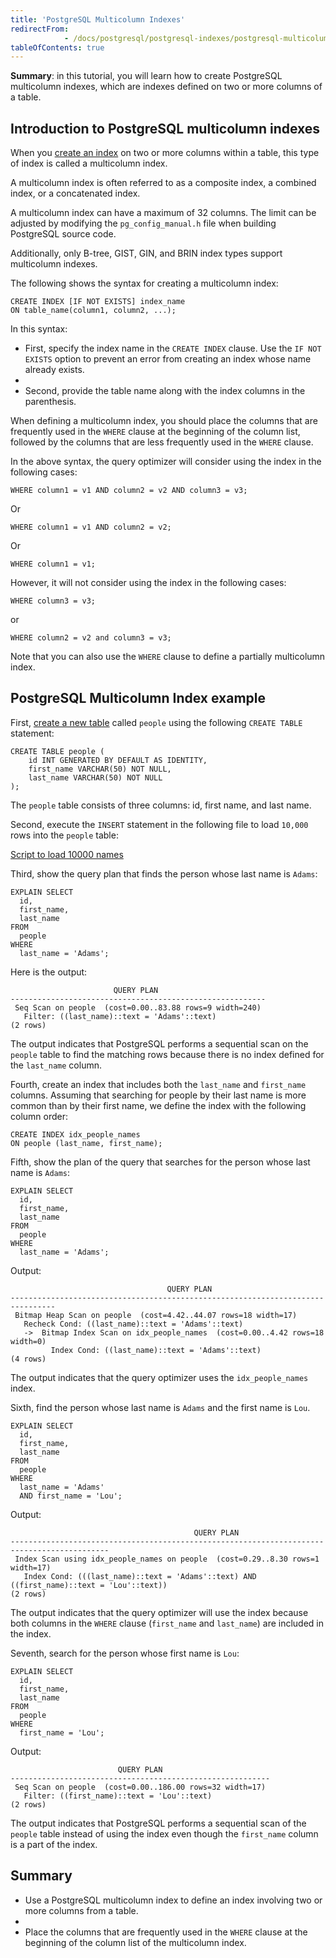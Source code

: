 ```yaml
---
title: 'PostgreSQL Multicolumn Indexes'
redirectFrom: 
            - /docs/postgresql/postgresql-indexes/postgresql-multicolumn-indexes/
tableOfContents: true
---
```



**Summary**: in this tutorial, you will learn how to create PostgreSQL multicolumn indexes, which are indexes defined on two or more columns of a table.





## Introduction to PostgreSQL multicolumn indexes





When you [create an index](https://www.postgresqltutorial.com/postgresql-indexes/postgresql-create-index/) on two or more columns within a table, this type of index is called a multicolumn index.





A multicolumn index is often referred to as a composite index, a combined index, or a concatenated index.





A multicolumn index can have a maximum of 32 columns. The limit can be adjusted by modifying the `pg_config_manual.h` file when building PostgreSQL source code.





Additionally, only B-tree, GIST, GIN, and BRIN index types support multicolumn indexes.





The following shows the syntax for creating a multicolumn index:





```
CREATE INDEX [IF NOT EXISTS] index_name
ON table_name(column1, column2, ...);
```





In this syntax:





- First, specify the index name in the `CREATE INDEX` clause. Use the `IF NOT EXISTS` option to prevent an error from creating an index whose name already exists.
-
- Second, provide the table name along with the index columns in the parenthesis.





When defining a multicolumn index, you should place the columns that are frequently used in the `WHERE` clause at the beginning of the column list, followed by the columns that are less frequently used in the `WHERE` clause.





In the above syntax, the query optimizer will consider using the index in the following cases:





```
WHERE column1 = v1 AND column2 = v2 AND column3 = v3;
```





Or





```
WHERE column1 = v1 AND column2 = v2;
```





Or





```
WHERE column1 = v1;
```





However, it will not consider using the index in the following cases:





```
WHERE column3 = v3;
```





or





```
WHERE column2 = v2 and column3 = v3;
```





Note that you can also use the `WHERE` clause to define a partially multicolumn index.





## PostgreSQL Multicolumn Index example





First, [create a new table](/docs/postgresql/postgresql-create-table) called `people` using the following `CREATE TABLE` statement:





```
CREATE TABLE people (
    id INT GENERATED BY DEFAULT AS IDENTITY,
    first_name VARCHAR(50) NOT NULL,
    last_name VARCHAR(50) NOT NULL
);
```





The `people` table consists of three columns: id, first name, and last name.





Second, execute the `INSERT` statement in the following file to load `10,000` rows into the `people` table:





[Script to load 10000 names](https://www.postgresqltutorial.com/wp-content/uploads/2019/01/Script-to-load-10000-names.txt)





Third, show the query plan that finds the person whose last name is `Adams`:





```
EXPLAIN SELECT
  id,
  first_name,
  last_name
FROM
  people
WHERE
  last_name = 'Adams';
```





Here is the output:





```
                       QUERY PLAN
---------------------------------------------------------
 Seq Scan on people  (cost=0.00..83.88 rows=9 width=240)
   Filter: ((last_name)::text = 'Adams'::text)
(2 rows)
```





The output indicates that PostgreSQL performs a sequential scan on the `people` table to find the matching rows because there is no index defined for the `last_name` column.





Fourth, create an index that includes both the `last_name` and `first_name` columns. Assuming that searching for people by their last name is more common than by their first name, we define the index with the following column order:





```
CREATE INDEX idx_people_names
ON people (last_name, first_name);
```





Fifth, show the plan of the query that searches for the person whose last name is `Adams`:





```
EXPLAIN SELECT
  id,
  first_name,
  last_name
FROM
  people
WHERE
  last_name = 'Adams';
```





Output:





```
                                   QUERY PLAN
--------------------------------------------------------------------------------
 Bitmap Heap Scan on people  (cost=4.42..44.07 rows=18 width=17)
   Recheck Cond: ((last_name)::text = 'Adams'::text)
   ->  Bitmap Index Scan on idx_people_names  (cost=0.00..4.42 rows=18 width=0)
         Index Cond: ((last_name)::text = 'Adams'::text)
(4 rows)
```





The output indicates that the query optimizer uses the `idx_people_names` index.





Sixth, find the person whose last name is `Adams` and the first name is `Lou`.





```
EXPLAIN SELECT
  id,
  first_name,
  last_name
FROM
  people
WHERE
  last_name = 'Adams'
  AND first_name = 'Lou';
```





Output:





```
                                         QUERY PLAN
--------------------------------------------------------------------------------------------
 Index Scan using idx_people_names on people  (cost=0.29..8.30 rows=1 width=17)
   Index Cond: (((last_name)::text = 'Adams'::text) AND ((first_name)::text = 'Lou'::text))
(2 rows)
```





The output indicates that the query optimizer will use the index because both columns in the `WHERE` clause (`first_name` and `last_name`) are included in the index.





Seventh, search for the person whose first name is `Lou`:





```
EXPLAIN SELECT
  id,
  first_name,
  last_name
FROM
  people
WHERE
  first_name = 'Lou';
```





Output:





```
                        QUERY PLAN
----------------------------------------------------------
 Seq Scan on people  (cost=0.00..186.00 rows=32 width=17)
   Filter: ((first_name)::text = 'Lou'::text)
(2 rows)
```





The output indicates that PostgreSQL performs a sequential scan of the `people` table instead of using the index even though the `first_name` column is a part of the index.





## Summary





- Use a PostgreSQL multicolumn index to define an index involving two or more columns from a table.
-
- Place the columns that are frequently used in the `WHERE` clause at the beginning of the column list of the multicolumn index.


